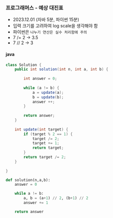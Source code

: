 ### 프로그래머스 - 예상 대진표
- 2023.12.01 (자바 5분, 파이썬 15분)
- 입력 크기를 고려하여 log scale을 생각해야 함
- 파이썬은 `나누기 연산은 실수 처리함에 주의`
- 7 /= 2 -> 3.5
- 7 // 2 -> 3

#### java
```java
class Solution {
    public int solution(int n, int a, int b) {
        
        int answer = 0;
        
        while (a != b) {
            a = update(a);
            b = update(b);
            answer ++;
        }
        
        return answer;
    }
    
    int update(int target) {
        if (target % 2 == 1) {
            target /= 2;
            target += 1;
            return target;
        }
        return target /= 2;
    }
    
}
```

```python
def solution(n,a,b):
    answer = 0

    while a != b:
        a, b = (a+1) // 2, (b+1) // 2
        answer += 1

    return answer
```
